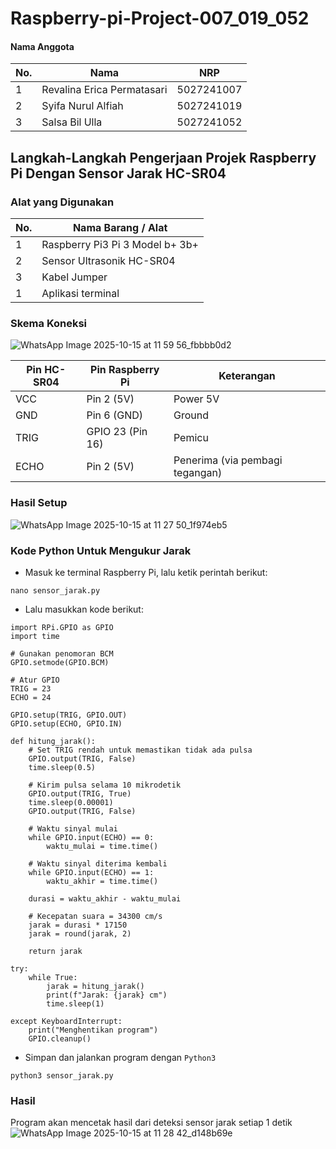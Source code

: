 # Raspberry-pi-Project-007_019_052

#### Nama Anggota
| No. | Nama                                    | NRP         | 
|-----|-----------------------------------------|-------------|
| 1   | Revalina Erica Permatasari              | 5027241007  | 
| 2   | Syifa Nurul Alfiah                      | 5027241019  | 
| 3   | Salsa Bil Ulla                          | 5027241052  | 

## Langkah-Langkah Pengerjaan Projek Raspberry Pi Dengan Sensor Jarak HC-SR04
### Alat yang Digunakan
| No. | Nama Barang / Alat                      | 
|-----|-----------------------------------------|
| 1   | Raspberry Pi3 Pi 3 Model b+ 3b+         | 
| 2   | Sensor Ultrasonik HC-SR04               |
| 3   | Kabel Jumper                            |
| 1   | Aplikasi terminal                       |

### Skema Koneksi
![WhatsApp Image 2025-10-15 at 11 59 56_fbbbb0d2](https://github.com/user-attachments/assets/7df2f183-32b6-44e4-91e7-31dfdd172140)

| Pin HC-SR04 | Pin Raspberry Pi | Keterangan                      | 
|-------------|------------------|---------------------------------|
| VCC         | Pin 2 (5V)       | Power 5V                        | 
| GND         | Pin 6 (GND)      | Ground                          | 
| TRIG        | GPIO 23 (Pin 16) | Pemicu                          |
| ECHO        | Pin 2 (5V)       | Penerima (via pembagi tegangan) | 

### Hasil Setup
![WhatsApp Image 2025-10-15 at 11 27 50_1f974eb5](https://github.com/user-attachments/assets/c0bcb432-8184-4614-a016-ec2fdcdc9cb9)

### Kode Python Untuk Mengukur Jarak
- Masuk ke terminal Raspberry Pi, lalu ketik perintah berikut:
```
nano sensor_jarak.py
```
- Lalu masukkan kode berikut:
```
import RPi.GPIO as GPIO
import time

# Gunakan penomoran BCM
GPIO.setmode(GPIO.BCM)

# Atur GPIO
TRIG = 23
ECHO = 24

GPIO.setup(TRIG, GPIO.OUT)
GPIO.setup(ECHO, GPIO.IN)

def hitung_jarak():
    # Set TRIG rendah untuk memastikan tidak ada pulsa
    GPIO.output(TRIG, False)
    time.sleep(0.5)

    # Kirim pulsa selama 10 mikrodetik
    GPIO.output(TRIG, True)
    time.sleep(0.00001)
    GPIO.output(TRIG, False)

    # Waktu sinyal mulai
    while GPIO.input(ECHO) == 0:
        waktu_mulai = time.time()

    # Waktu sinyal diterima kembali
    while GPIO.input(ECHO) == 1:
        waktu_akhir = time.time()

    durasi = waktu_akhir - waktu_mulai

    # Kecepatan suara = 34300 cm/s
    jarak = durasi * 17150
    jarak = round(jarak, 2)

    return jarak

try:
    while True:
        jarak = hitung_jarak()
        print(f"Jarak: {jarak} cm")
        time.sleep(1)

except KeyboardInterrupt:
    print("Menghentikan program")
    GPIO.cleanup()
```
- Simpan dan jalankan program dengan `Python3`
```
python3 sensor_jarak.py
```

### Hasil
Program akan mencetak hasil dari deteksi sensor jarak setiap 1 detik
![WhatsApp Image 2025-10-15 at 11 28 42_d148b69e](https://github.com/user-attachments/assets/aac7c942-c64c-4f16-94bd-8942d2f7aab5)
